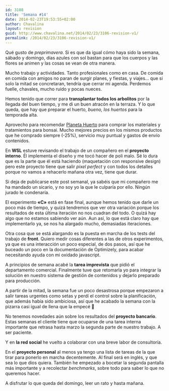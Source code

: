 ```yaml
---
id: 3108
title: 'Semana #14'
date: 2014-02-23T19:53:55+02:00
author: Chavalina
layout: revision
guid: http://www.chavalina.net/2014/02/23/3106-revision-v1/
permalink: /2014/02/23/3106-revision-v1/
---
```

Qué gusto de _preprimavera_. Si es que da igual cómo haya sido la semana, sábado y domingo, días azules con sol bastan para que los cuerpos y las flores se animen y las cosas se vean de otra manera.



Mucho trabajo y actividades. Tanto profesionales como en casa. De comida en comida con amigos no paran de surgir planes, y fiestas, y viajes&#8230; que si solo la mitad se concretaran, tendría que cerrar mi agenda. Perdemos fuelle, chavales, mucho ruido y pocas nueces.

Hemos tenido que correr para **transplantar todos los arbolitos** por la llegada del buen tiempo, y me di un buen atracón en la terraza. Y lo que queda, que hay que preparar el huerto, _bueno, los huertos_ para la temporada alta. 

Aprovecho para recomendar [Planeta Huerto](http://www.planetahuerto.es/tienda-bonsai) para comprar los materiales y tratamientos para bonsai. Mucho mejores precios en los mismos productos que he comprado siempre (-25%), servicio muy puntual y gastos de envío contenidos.



En **WSL** estuve revisando el trabajo de un compañero en el **proyecto interno**. Él implementa el diseño y me tocó hacer de poli malo. Sé lo dura que es la parte que él está haciendo (maquetación con responsive design) pero este proyecto tiene que salir _pixel perfect_ y con todos los detalles porque no vamos a rehacerlo mañana otra vez, tiene que durar. 

Si deja de publicarse este post semanal, ya sabéis que mi compañero me ha mandado un sicario, y no soy yo la que le culparía por ello. Ningún jurado le condenaría.

El experimento **«C»** está en fase final, aunque hemos tenido que darle un poco más de tiempo, y quizá tendremos que ver otra variación porque los resultados de esta última iteración no nos cuadran del todo. O quizá hay algo que no estamos sabiendo ver aún. Aun así, lo que está claro hay que implementarlo ya, se nos ha alargado mucho, demasiadas iteraciones.

Otra cosa que se está alargando es la puesta en marcha de los tests del trabajo de **front**. Quiero medir cosas diferentes a las de otros experimentos, ya que es una interacción un poco especial, de dos pasos, así que he buceado un poco en la documentación de Optimizely, para acabar necesitando ayuda con mi oxidado javascript. 

A principios de semana acabé la **tarea imprevista** que pidió el departamento comercial. Finalmente tuve que retomarla yo para integrar la solución en nuestro sistema de gestión de contenidos y dejarlo preparado para producción.

A partir de la mitad, la semana fue un poco desastrosa porque empezaron a salir tareas urgentes como setas y perdí el control sobre la planificación, que además había sido ambiciosa, así que he acabado la semana con la pizarra casi igual de llena que la empecé 🙁

No tenemos novedades aún sobre los resultados del **proyecto bancario**. Estas semanas el cliente tiene que ocuparse de una tarea interna importante que retrasa hasta marzo la segunda parte de nuestro trabajo. A ser paciente.

Y en **la red social** he vuelto a colaborar con una breve labor de consultoría.

En el **proyecto personal** al menos ya tengo una lista de tareas de la que tirar para ponerlo en marcha decentemente. Al final será en inglés, y que sea lo que dios quiera. También he empezado a bocetar la segunda pantalla más importante y a recolectar _benchmarks_, sobre todo para saber lo que no queremos hacer.

A disfrutar lo que queda del domingo, leer un rato y hasta mañana.